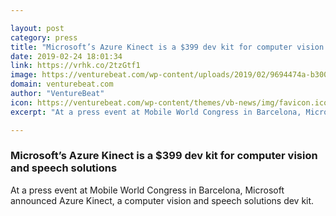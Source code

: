 ```yaml
---

layout: post
category: press
title: "Microsoft’s Azure Kinect is a $399 dev kit for computer vision and speech solutions"
date: 2019-02-24 18:01:34
link: https://vrhk.co/2tzGtf1
image: https://venturebeat.com/wp-content/uploads/2019/02/9694474a-b300-4b38-81d9-5e5fa2543844.png?w=1200&strip=all
domain: venturebeat.com
author: "VentureBeat"
icon: https://venturebeat.com/wp-content/themes/vb-news/img/favicon.ico
excerpt: "At a press event at Mobile World Congress in Barcelona, Microsoft announced Azure Kinect, a computer vision and speech solutions dev kit."

---
```


### Microsoft’s Azure Kinect is a $399 dev kit for computer vision and speech solutions

At a press event at Mobile World Congress in Barcelona, Microsoft announced Azure Kinect, a computer vision and speech solutions dev kit.